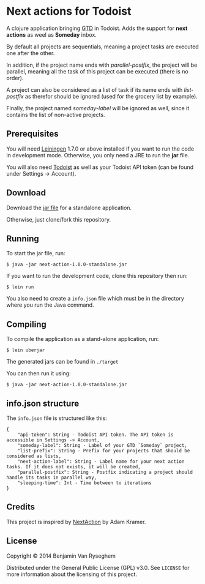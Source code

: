 # Next actions for Todoist

A clojure application bringing [GTD](http://en.wikipedia.org/wiki/Getting_Things_Done) in Todoist.
Adds the support for **next actions** as weel as **Someday** inbox.

By default all projects are sequentials, meaning a project tasks are executed one after the other.

In addition, if the project name ends with *parallel-postfix*, the project will be parallel,
meaning all the task of this project can be executed (there is no order).

A project can also be considered as a list of task if its name ends with *list-postfix* as therefor should be ignored (used for the grocery list by example).

Finally, the project named *someday-label* will be ignored as well, since it contains the list of non-active projects.

## Prerequisites

You will need [Leiningen][1] 1.7.0 or above installed if you want to run the code in development mode.
Otherwise, you only need a JRE to run the **jar** file.

You will also need [Todoist][2] as well as your Todoist API token (can be found under Settings -> Account).

[1]: https://github.com/technomancy/leiningen
[2]: https://todoist.com

## Download

Download the [jar file](https://github.com/BenjaminVanRyseghem/next-action-clojure/raw/master/target/next-action-1.0.0-standalone.jar) for a standalone application.

Otherwise, just clone/fork this repository.

## Running

To start the jar file, run:

    $ java -jar next-action-1.0.0-standalone.jar

If you want to run the development code, clone this repository then run:

    $ lein run

You also need to create a `info.json` file which must be in the directory where you run the Java command.

## Compiling

To compile the application as a stand-alone application, run:

    $ lein uberjar

The generated jars can be found in `./target`

You can then run it using:

    $ java -jar next-action-1.0.0-standalone.jar

## info.json structure

The `info.json` file is structured like this: 

    {
    	"api-token": String - Todoist API token. The API token is accessible in Settings -> Account,
    	"someday-label": String - Label of your GTD `Someday` project,
    	"list-prefix": String - Prefix for your projects that should be considered as lists,
    	"next-action-label": String - Label name for your next action tasks. If it does not exists, it will be created,
    	"parallel-postfix": String - Postfix indicating a project should handle its tasks in parallel way,
    	"sleeping-time": Int - Time between to iterations 
    }

## Credits

This project is inspired by [NextAction](https://github.com/akramer/NextAction) by Adam Kramer.

## License

Copyright © 2014 Benjamin Van Ryseghem

Distributed under the General Public License (GPL) v3.0.
See `LICENSE` for more information about the licensing of this project.
